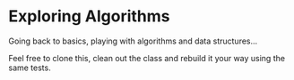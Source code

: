# Exploring Algorithms
Going back to basics, playing with algorithms and data structures...

Feel free to clone this, clean out the class and rebuild it your way using the same tests.
